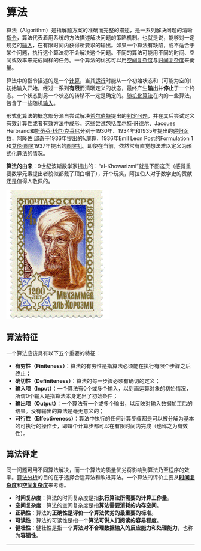 # 算法

算法（Algorithm）是指解题方案的准确而完整的描述，是一系列解决问题的清晰[指令](http://baike.baidu.com/item/%E6%8C%87%E4%BB%A4)，算法代表着用系统的方法描述解决问题的策略机制。也就是说，能够对一定规范的[输入](http://baike.baidu.com/item/%E8%BE%93%E5%85%A5)，在有限时间内获得所要求的输出。如果一个算法有缺陷，或不适合于某个问题，执行这个算法将不会解决这个问题。不同的算法可能用不同的时间、空间或效率来完成同样的任务。一个算法的优劣可以用[空间复杂度](http://baike.baidu.com/item/%E7%A9%BA%E9%97%B4%E5%A4%8D%E6%9D%82%E5%BA%A6)与[时间复杂度](http://baike.baidu.com/item/%E6%97%B6%E9%97%B4%E5%A4%8D%E6%9D%82%E5%BA%A6)来衡量。

算法中的指令描述的是一个[计算](http://baike.baidu.com/item/%E8%AE%A1%E7%AE%97)，当其[运行](http://baike.baidu.com/item/%E8%BF%90%E8%A1%8C)时能从一个初始状态和（可能为空的）初始输入开始，经过一系列**有限**而清晰定义的状态，最终产生**输出**并**停止**于一个终态。一个状态到另一个状态的转移不一定是确定的。[随机化算法](http://baike.baidu.com/item/%E9%9A%8F%E6%9C%BA%E5%8C%96%E7%AE%97%E6%B3%95)在内的一些算法，包含了一些随机[输入](http://baike.baidu.com/item/%E8%BE%93%E5%85%A5/5481954)。

形式化算法的概念部分源自尝试解决[希尔伯特](http://baike.baidu.com/item/%E5%B8%8C%E5%B0%94%E4%BC%AF%E7%89%B9)提出的[判定问题](http://baike.baidu.com/item/%E5%88%A4%E5%AE%9A%E9%97%AE%E9%A2%98)，并在其后尝试定义有效计算性或者有效方法中成形。这些尝试包括[库尔特·哥德尔](http://baike.baidu.com/item/%E5%BA%93%E5%B0%94%E7%89%B9%C2%B7%E5%93%A5%E5%BE%B7%E5%B0%94)、Jacques Herbrand和[斯蒂芬·科尔·克莱尼](http://baike.baidu.com/item/%E6%96%AF%E8%92%82%E8%8A%AC%C2%B7%E7%A7%91%E5%B0%94%C2%B7%E5%85%8B%E8%8E%B1%E5%B0%BC)分别于1930年、1934年和1935年提出的[递归函数](http://baike.baidu.com/item/%E9%80%92%E5%BD%92%E5%87%BD%E6%95%B0)，[阿隆佐·邱奇](http://baike.baidu.com/item/%E9%98%BF%E9%9A%86%E4%BD%90%C2%B7%E9%82%B1%E5%A5%87)于1936年提出的[λ演算](http://baike.baidu.com/item/%CE%BB%E6%BC%94%E7%AE%97)，1936年Emil Leon Post的Formulation 1和[艾伦·图灵](http://baike.baidu.com/item/%E8%89%BE%E4%BC%A6%C2%B7%E5%9B%BE%E7%81%B5)1937年提出的[图灵机](http://baike.baidu.com/item/%E5%9B%BE%E7%81%B5%E6%9C%BA)。即使在当前，依然常有直觉想法难以定义为形式化算法的情况。

**算法的由来**：9世纪波斯数学家提出的：“al-Khowarizmi”就是下图这货（感觉重要数学元素提出者貌似都戴了顶白帽子），开个玩笑，阿拉伯人对于数学史的贡献还是值得人敬佩的。

![大大](../../img/al-Khowarizmi.gif)



## 算法特征

一个算法应该具有以下五个重要的特征：

- **有穷性（Finiteness）**：算法的有穷性是指算法必须能在执行有限个步骤之后终止；
- **确切性（Definiteness）**：算法的每一步骤必须有确切的定义；
- **输入项（Input）**：一个算法有0个或多个输入，以刻画运算对象的初始情况，所谓0个输入是指算法本身定出了初始条件；
- **输出项（Output）**：一个算法有一个或多个输出，以反映对输入数据加工后的结果。没有输出的算法是毫无意义的；
- **可行性（Effectiveness）**：算法中执行的任何计算步骤都是可以被分解为基本的可执行的操作步，即每个计算步都可以在有限时间内完成（也称之为有效性）。



## 算法评定

同一问题可用不同算法解决，而一个算法的质量优劣将影响到算法乃至程序的效率。[算法分析](http://baike.baidu.com/item/%E7%AE%97%E6%B3%95%E5%88%86%E6%9E%90)的目的在于选择合适算法和改进算法。一个算法的评价主要从[**时间复杂度**](http://baike.baidu.com/item/%E6%97%B6%E9%97%B4%E5%A4%8D%E6%9D%82%E5%BA%A6)和[**空间复杂度**](http://baike.baidu.com/item/%E7%A9%BA%E9%97%B4%E5%A4%8D%E6%9D%82%E5%BA%A6)来考虑。

- **时间复杂度**：算法的时间复杂度是指**执行算法所需要的计算工作量**。
- **空间复杂度**：算法的空间复杂度是指**算法需要消耗的内存空间**。
- **正确性**：算法的**正确性是评价一个算法优劣的最重要的标准**。
- **可读性**：算法的可读性是指一个**算法可供人们阅读的容易程度**。
- **健壮性**：健壮性是指一个**算法对不合理数据输入的反应能力和处理能力**，也称为**容错性**。




















---